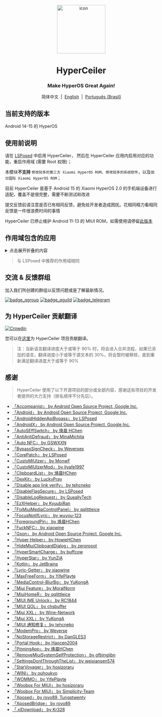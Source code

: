 <div align="center">

<img src="/imgs/icon.png" width="160" height="160" style="display: block; margin: 0 auto;" alt="icon">

# HyperCeiler

### Make HyperOS Great Again!

简体中文&nbsp;&nbsp;|&nbsp;&nbsp;[English](/README_en-US.md)&nbsp;&nbsp;|&nbsp;&nbsp;[Português (Brasil)](/README_pt-BR.md)

</div>

## 当前支持的版本

Android 14-15 的 HyperOS

## 使用前说明

请在 [LSPosed](https://github.com/LSPosed/LSPosed/releases) 中启用 HyperCeiler， 然后在 HyperCeiler 应用内启用对应的功能，重启作用域 (需要 Root 权限)；

本模块<b>不支持</b> `修改较多的第三方 Xiaomi HyperOS ROM`、`修改较多的系统软件`，以及`部分国际 Xiaomi HyperOS ROM`；

目前 HyperCeiler 是基于 Android 15 的 Xiaomi HyperOS 2.0 的手机端设备进行适配，覆盖不是很完整，需要不断测试和改进

提交反馈前请注意是否已有相同反馈，避免给开发者造成困扰。花相同精力看相同反馈是一件很浪费时间的事情

HyperCeiler 已停止维护 Android 11-13 的 MIUI ROM，如需使用请停留[此版本](https://github.com/ReChronoRain/Cemiuiler/releases/tag/1.3.130)

## 作用域包含的应用

<details>
    <summary>点击展开折叠的内容</summary>

| 应用名                   | 包名                                 |
|:----------------------|:-----------------------------------|
| 系统框架                  | system                             |
| 系统界面                  | com.android.systemui               |
| 系统桌面                  | com.miui.home                      |
| 系统更新                  | com.android.updater                |
| Joyose                | com.xiaomi.joyose                  |
| 小米设置                  | com.xiaomi.misettings              |
| 安全服务 (手机管家、平板管家)      | com.miui.securitycenter            |
| 笔记                    | com.miui.notes                     |
| 壁纸                    | com.miui.miwallpaper               |
| 传送门                   | com.miui.contentextension          |
| 弹幕通知                  | com.xiaomi.barrage                 |
| 电话                    | com.android.incallui               |
| 电话服务                  | com.android.phone                  |
| 电量与性能                 | com.miui.powerkeeper               |
| 短信                    | com.android.mms                    |
| 截屏                    | com.miui.screenshot                |
| 日历                    | com.android.calendar               |
| 浏览器                   | com.android.browser                |
| 鲁班（MTB）               | com.xiaomi.mtb                     |
| 屏幕录制                  | com.miui.screenrecorder            |
| 权限管理服务                | com.lbe.security.miui              |
| 设置                    | com.android.settings               |
| 搜狗输入法小米版              | com.sohu.inputmethod.sogou.xiaomi  |
| 天气                    | com.miui.weather2                  |
| 互联互通服务 (投屏)           | com.milink.service                 |
| 外部存储设备                | com.android.externalstorage        |
| 息屏与锁屏编辑 (万象息屏)        | com.miui.aod                       |
| 文件管理                  | com.android.fileexplorer           |
| 系统服务组件                | com.miui.securityadd               |
| 下载管理                  | com.android.providers.downloads.ui |
| 下载管理程序                | com.android.providers.downloads    |
| 相册                    | com.miui.gallery                   |
| 小米创作                  | com.miui.creation                  |
| 小米互传                  | com.miui.mishare.connectivity      |
| 小米相册-编辑             | com.miui.mediaeditor               |
| 小米云服务                 | com.miui.cloudservice              |
| 小米智能卡                 | com.miui.tsmclient                 |
| 讯飞输入法小米版              | com.iflytek.inputmethod.miui       |
| 应用包管理组件               | com.miui.packageinstaller          |
| 应用商店                  | com.xiaomi.market                  |
| 智能助理                  | com.miui.personalassistant         |
| 主题商店 (主题壁纸、壁纸与个性化)    | com.android.thememanager           |
| 系统安全组件                | com.miui.guardprovider             |
| 相机                    | com.android.camera                 |
| 小爱翻译                  | com.xiaomi.aiasst.vision           |
| 小爱视觉                  | com.xiaomi.scanner                 |
| 小爱同学                  | com.miui.voiceassist               |
| NFC 服务                | com.android.nfc                    |
| 音质音效                  | com.miui.misound                   |
| 备份                    | com.miui.backup                    |
| 小米换机                  | com.miui.huanji                    |
| MiTrustService        | com.xiaomi.trustservice            |
| HTML 查看器                | com.android.htmlviewer             |
| 通话管理               | com.android.server.telecom         |
| 万能遥控                  | com.duokan.phone.remotecontroller  |
| Analytics                  | com.miui.analytics                 |
| 小米社区                 | com.xiaomi.vipaccount              |
| 语音唤醒              | com.miui.voicetrigger              |
| 录音机                      | com.android.soundrecorder          |
| LPA                        | com.miui.euicc                     |
| 小米SIM卡激活服务             | com.xiaomi.simactivate.service |

</details>

> 与 LSPosed 中推荐的作用域相同

## 交流 & 反馈群组

加入我们所创建的群组以反馈问题或是了解最新情况。

[![badge_qgroup]][qgroup_url]
[![badge_qguild]][qguild_url]
[![badge_telegram]][telegram_url]

## 为 HyperCeiler 贡献翻译

[![Crowdin](https://badges.crowdin.net/cemiuiler/localized.svg)](https://crowdin.com/project/cemiuiler)

您可以在[这里](https://crwd.in/cemiuiler)为 HyperCeiler 项目贡献翻译。

> 注：当新语言翻译进度大于或等于 90% 时，将会进入合并流程，如果已添加的语言，翻译进度小于或等于源文本的 30%，将会暂时被移除，直到重新满足翻译进度大于或等于 90%

## 感谢

> HyperCeiler 使用了以下开源项目的部分或全部内容，感谢这些项目的开发者提供的大力支持（排名顺序不分先后）。

- [「Accompanist」 by Android Open Source Project, Google Inc.](https://google.github.io/accompanist)
- [「Android」 by Android Open Source Project, Google Inc.](https://source.android.google.cn/license)
- [「AndroidHiddenApiBypass」 by LSPosed](https://github.com/LSPosed/AndroidHiddenApiBypass)
- [「AndroidX」 by Android Open Source Project, Google Inc.](https://github.com/androidx/androidx)
- [「AutoSEffSwitch」 by 焕晨 HChen](https://github.com/HChenX/AutoSEffSwitch)
- [「AntiAntiDefraud」 by MinaMichita](https://github.com/MinaMichita/AntiAntiDefraud)
- [「Auto NFC」 by GSWXXN](https://github.com/GSWXXN/AutoNFC)
- [「BypassSignCheck」 by Weverses](https://github.com/Weverses/BypassSignCheck)
- [「CorePatch」 by LSPosed](https://github.com/LSPosed/CorePatch)
- [「CustoMIUIzer」 by MonwF](https://github.com/MonwF/customiuizer)
- [「CustoMIUIzerMod」 by liyafe1997](https://github.com/liyafe1997/CustoMIUIzerMod)
- [「ClipboardList」 by 焕晨HChen](https://github.com/HChenX/ClipboardList)
- [「DexKit」 by LuckyPray](https://github.com/LuckyPray/DexKit)
- [「Disable app link verify」 by tehcneko](https://github.com/Xposed-Modules-Repo/io.github.tehcneko.applinkverify)
- [「DisableFlagSecure」 by LSPosed](https://github.com/LSPosed/DisableFlagSecure)
- [「DisableLogRequest」 by QueallyTech](https://github.com/QueallyTech/DisableLogRequest)
- [「EzXHelper」 by KyuubiRan](https://github.com/KyuubiRan/EzXHelper)
- [「FixMiuiMediaControlPanel」 by qqlittleice](https://github.com/qqlittleice/FixMiuiMediaControlPanel)
- [「FocusNotifLyric」 by wuyou-123](https://github.com/wuyou-123/FocusNotifLyric)
- [「ForegroundPin」 by 焕晨HChen](https://github.com/HChenX/ForegroundPin)
- [「FuckNFC」 by xiaowine](https://github.com/xiaowine/FuckNFC)
- [「Gson」 by Android Open Source Project, Google Inc.](https://github.com/google/gson)
- [「Hyper Helper」 by HowieHChen](https://github.com/HowieHChen/XiaomiHelper)
- [「HideMiuiClipboardDialog」 by zerorooot](https://github.com/zerorooot/HideMiuiClipboardDialog)
- [「HyperSmartCharge」 by buffcow](https://github.com/buffcow/HyperSmartCharge)
- [「HyperStar」 by YunZiA](https://github.com/YunZiA/HyperStar)
- [「Kotlin」 by JetBrains](https://github.com/JetBrains/kotlin)
- [「Lyric-Getter」 by xiaowine](https://github.com/xiaowine/Lyric-Getter)
- [「MaxFreeForm」 by YifePlayte](https://github.com/YifePlayte/MaxFreeForm)
- [「MediaControl-BlurBg」 by YuKongA](https://github.com/YuKongA/MediaControl-BlurBg)
- [「Miui Feature」 by MoralNorm](https://github.com/moralnorm/miui_feature)
- [「MiuiHomeR」 by qqlittleice](https://github.com/qqlittleice/MiuiHome_R)
- [「MIUI IME Unlock」 by RC1844](https://github.com/RC1844/MIUI_IME_Unlock)
- [「MIUI QOL」 by chsbuffer](https://github.com/chsbuffer/MIUIQOL)
- [「Miui XXL」 by Wine-Network](https://github.com/Wine-Network/Miui_XXL)
- [「Miui XXL」 by YuKongA](https://github.com/YuKongA/Miui_XXL)
- [「MIUI 通知修复」 by tehcneko](https://github.com/Xposed-Modules-Repo/io.github.tehcneko.miuinotificationfix)
- [「ModemPro」 by Weverse](https://github.com/Weverses/ModemPro)
- [「NoStorageRestrict」 by DanGLES3](https://github.com/Xposed-Modules-Repo/com.github.dan.nostoragerestrict)
- [「Portal Hook」 by Haocen2004](https://github.com/Haocen2004/PortalHook)
- [「PinningApp」 by 焕晨HChen](https://github.com/HChenX/PinningApp)
- [「RemoveMiuiSystemSelfProtection」 by gfbjngjibn](https://github.com/gfbjngjibn/RemoveMiuiSystemSelfProtection)
- [「SettingsDontThroughTheList」 by weixiansen574](https://github.com/weixiansen574/settingsdontthroughthelist)
- [「StarVoyager」 by hosizoraru](https://github.com/hosizoraru/StarVoyager)
- [「WINI」 by ouhoukyo](https://github.com/ouhoukyo/WINI)
- [「WOMMO」 by YifePlayte](https://github.com/YifePlayte/WOMMO)
- [「Woobox For MIUI」 by hosizoraru](https://github.com/hosizoraru/WooBoxForMIUI)
- [「Woobox For MIUI」 by Simplicity-Team](https://github.com/Simplicity-Team/WooBoxForMIUI)
- [「Xposed」 by rovo89, Tungstwenty](https://github.com/rovo89/XposedBridge)
- [「XposedBridge」 by rovo89](https://github.com/rovo89/XposedBridge)
- [「.xlDownload」 by Kr328](https://github.com/Kr328/.xlDownload)

[qgroup_url]: https://jq.qq.com/?_wv=1027&k=TedCJq8V

[badge_qgroup]: https://img.shields.io/badge/QQ-群组-4DB8FF?style=for-the-badge&logo=tencentqq

[qguild_url]: https://pd.qq.com/s/35ooe0ssj

[badge_qguild]: https://img.shields.io/badge/QQ-频道-4991D3?style=for-the-badge&logo=tencentqq

[telegram_url]: https://t.me/cemiuiler

[badge_telegram]: https://img.shields.io/badge/dynamic/json?style=for-the-badge&color=2CA5E0&label=Telegram&logo=telegram&query=%24.data.totalSubs&url=https%3A%2F%2Fapi.spencerwoo.com%2Fsubstats%2F%3Fsource%3Dtelegram%26queryKey%3Dcemiuiler
